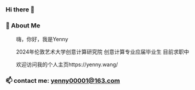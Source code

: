 ### Hi there 👋

### 🤺 About Me

<p>&emsp;&emsp;嗨，你好，我是Yenny</p>
<p>&emsp;&emsp;2024年伦敦艺术大学创意计算研究院 创意计算专业应届毕业生 目前求职中</p>
<p>&emsp;&emsp;欢迎访问我的个人主页https://yenny.wang/</p>

### 📫 contact me: yenny00001@163.com


